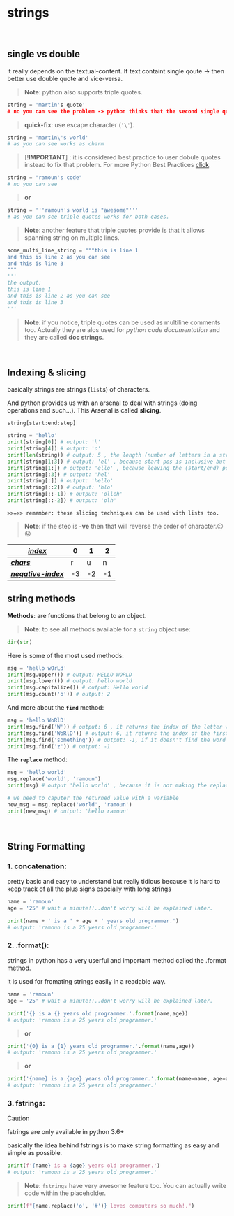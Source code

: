 # strings

<br>

## single vs double

it really depends on the textual-content. If text containt single qoute -> then better use double quote and vice-versa.

> **Note**: python also supports triple quotes.

```python
string = 'martin's quote'
# no you can see the problem -> python thinks that the second single quote is the terminating quote.
```

> **quick-fix**: use escape character (`'\'`).

```python
string = 'martin\'s world'
# as you can see works as charm
```
> [!**IMPORTANT**]
>: it is considered best practice to user dobule quotes instead to fix that problem. For more Python Best Practices [click](https://www.google.com/search?q=python+best+practices&oq=python+best+practices&aqs=chrome..69i57j0l7.3861j0j9&sourceid=chrome&ie=UTF-8 "on google").

```python
string = "ramoun's code"
# no you can see
```

>**or**

```python
string = '''ramoun's world is "awesome"'''
# as you can see triple quotes works for both cases.
```

> **Note**: another feature that triple quotes provide is that it allows spanning string on multiple lines.

```python
some_multi_line_string = """this is line 1
and this is line 2 as you can see
and this is line 3
"""
'''
the output:
this is line 1
and this is line 2 as you can see
and this is line 3
'''
```

> **Note**: if you notice, triple quotes can be used as multiline comments too. Actually they are alos used for *python code documentation* and they are called **doc strings**.

<br>

## Indexing & slicing

basically strings are strings (`list`s) of characters.

And python provides us with an arsenal to deal with strings (doing operations and such...). This Arsenal is called **slicing**.


    string[start:end:step]
        

```python
string = 'hello'
print(string[0]) # output: 'h'
print(string[4]) # output: 'o'
print(len(string)) # output: 5 , the length (number of letters in a string)
print(string[1:3]) # output: 'el' , because start pos is inclusive but end pos is exclusive
print(string[1:]) # output: 'ello' , because leaving the (start/end) pos empty means (from begining/to end)
print(string[:3]) # output: 'hel'
print(string[:]) # output: 'hello'
print(string[::2]) # output: 'hlo'
print(string[::-1]) # output: 'olleh'
print(string[::-2]) # output: 'olh'
```
    >>=>> remember: these slicing techniques can be used with lists too.

> **Note**: if the step is **-ve** then that will reverse the order of character.:confused::worried:



|<u>*index*</u>  |0  |1  |2  |
|---------|---------|---------|---------|
|<u>**_chars_**</u>| r| u| n|
|<u>**_negative-index_**</u>| -3| -2| -1|


## string methods

**Methods**: are functions that belong to an object.

> **Note**: to see all methods available for a `string` object use:

```python
dir(str)
```

Here is some of the most used methods:

```python
msg = 'hello wOrLd'
print(msg.upper()) # output: HELLO WORLD
print(msg.lower()) # output: hello world
print(msg.capitalize()) # output: Hello world
print(msg.count('o')) # output: 2
```

And more about the **`find`** method:

```python
msg = 'hello WoRlD'
print(msg.find('W')) # output: 6 , it returns the index of the letter we are looking for.
print(msg.find('WoRlD')) # output: 6, it returns the index of the first letter of the word we are looking for.
print(msg.find('something')) # output: -1, if it doesn't find the word we are looking for it returns -1.
print(msg.find('z')) # output: -1
```

The **`replace`** method:

```python
msg = 'hello world'
msg.replace('world', 'ramoun') 
print(msg) # output 'hello world' , because it is not making the replacement in place -> it is returning new string with those values replaced.

# we need to caputer the returned value with a variable
new_msg = msg.replace('world', 'ramoun') 
print(new_msg) # output: 'hello ramoun'
```
<br>

## String Formatting

### 1. concatenation:

pretty basic and easy to understand but really tidious because it is hard to keep track of all the plus signs espcially with long strings

```python
name = 'ramoun'
age = '25' # wait a minute!!..don't worry will be explained later.

print(name + ' is a ' + age + ' years old programmer.')
# output: 'ramoun is a 25 years old programmer.'
```

### 2. .format():

strings in python has a very userful and important method called the .format method.

it is used for fromating strings easily in a readable way.

```python
name = 'ramoun'
age = '25' # wait a minute!!..don't worry will be explained later.

print('{} is a {} years old programmer.'.format(name,age))
# output: 'ramoun is a 25 years old programmer.'
```

> **or**

```python
print('{0} is a {1} years old programmer.'.format(name,age))
# output: 'ramoun is a 25 years old programmer.'
```

> **or**

```python
print('{name} is a {age} years old programmer.'.format(name=name, age=age))
# output: 'ramoun is a 25 years old programmer.'
```

### 3. fstrings:

> [!CAUTION]
> fstrings are only available in python 3.6+ 

basically the idea behind fstrings is to make string formatting as easy and simple as possible.

```python
print(f'{name} is a {age} years old programmer.')
# output: 'ramoun is a 25 years old programmer.'
```

> **Note**: `fstrings` have very awesome feature too. You can actually write code within the placeholder.

```python
print(f"{name.replace('o', '#')} loves computers so much!.")
```
